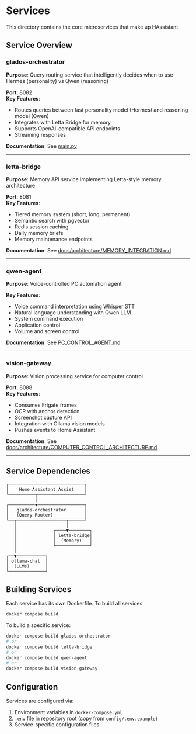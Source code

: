 # Services

This directory contains the core microservices that make up HAssistant.

## Service Overview

### glados-orchestrator
**Purpose**: Query routing service that intelligently decides when to use Hermes (personality) vs Qwen (reasoning)

**Port**: 8082  
**Key Features**:
- Routes queries between fast personality model (Hermes) and reasoning model (Qwen)
- Integrates with Letta Bridge for memory
- Supports OpenAI-compatible API endpoints
- Streaming responses

**Documentation**: See [main.py](glados-orchestrator/main.py)

---

### letta-bridge
**Purpose**: Memory API service implementing Letta-style memory architecture

**Port**: 8081  
**Key Features**:
- Tiered memory system (short, long, permanent)
- Semantic search with pgvector
- Redis session caching
- Daily memory briefs
- Memory maintenance endpoints

**Documentation**: See [docs/architecture/MEMORY_INTEGRATION.md](../docs/architecture/MEMORY_INTEGRATION.md)

---

### qwen-agent
**Purpose**: Voice-controlled PC automation agent

**Key Features**:
- Voice command interpretation using Whisper STT
- Natural language understanding with Qwen LLM
- System command execution
- Application control
- Volume and screen control

**Documentation**: See [PC_CONTROL_AGENT.md](qwen-agent/PC_CONTROL_AGENT.md)

---

### vision-gateway
**Purpose**: Vision processing service for computer control

**Port**: 8088  
**Key Features**:
- Consumes Frigate frames
- OCR with anchor detection
- Screenshot capture API
- Integration with Ollama vision models
- Pushes events to Home Assistant

**Documentation**: See [docs/architecture/COMPUTER_CONTROL_ARCHITECTURE.md](../docs/architecture/COMPUTER_CONTROL_ARCHITECTURE.md)

---

## Service Dependencies

```
┌─────────────────────────────┐
│    Home Assistant Assist    │
└──────────┬──────────────────┘
           │
┌──────────▼──────────────────┐
│   glados-orchestrator       │
│   (Query Router)            │
└──┬───────────────────┬──────┘
   │                   │
   │              ┌────▼────────┐
   │              │ letta-bridge│
   │              │  (Memory)   │
   │              └─────────────┘
   │
┌──▼───────────┐
│ ollama-chat  │
│  (LLMs)      │
└──────────────┘
```

## Building Services

Each service has its own Dockerfile. To build all services:

```bash
docker compose build
```

To build a specific service:

```bash
docker compose build glados-orchestrator
# or
docker compose build letta-bridge
# or
docker compose build qwen-agent
# or
docker compose build vision-gateway
```

## Configuration

Services are configured via:
1. Environment variables in `docker-compose.yml`
2. `.env` file in repository root (copy from `config/.env.example`)
3. Service-specific configuration files
